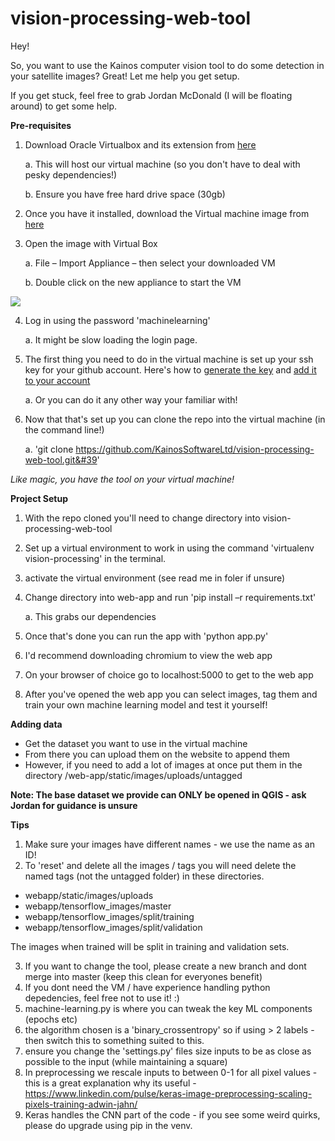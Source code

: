 # vision-processing-web-tool

Hey!

So, you want to use the Kainos computer vision tool to do some detection in your satellite images? Great! Let me help you get setup.

If you get stuck, feel free to grab Jordan McDonald (I will be floating around) to get some help.


**Pre-requisites**

1. Download Oracle Virtualbox and its extension from [here](https://www.virtualbox.org/wiki/Downloads) 

      a. This will host our virtual machine (so you don&#39;t have to deal with pesky dependencies!) 
  
      b. Ensure you have free hard drive space (30gb)
2. Once you have it installed, download the Virtual machine image from [here](https://kainossoftwareltd.sharepoint.com/:u:/r/sites/appliedinnovation/Shared%20Documents/projects/space-lecture/space-hack.ova?csf=1&amp;e=6fQOpy)
3. Open the image with Virtual Box 

      a. File – Import Appliance – then select your downloaded VM
      
      b. Double click on the new appliance to start the VM
  
![](https://i.imgur.com/VM8tRFP.png)

4. Log in using the password &#39;machinelearning&#39;

      a. It might be slow loading the login page.
      
5. The first thing you need to do in the virtual machine is set up your ssh key for your github account. Here&#39;s how to [generate the key](https://help.github.com/articles/generating-a-new-ssh-key-and-adding-it-to-the-ssh-agent/) and [add it to your account](https://help.github.com/articles/adding-a-new-ssh-key-to-your-github-account/)
      
      a. Or you can do it any other way your familiar with!
      
6. Now that that&#39;s set up you can clone the repo into the virtual machine (in the command line!)

      a. &#39;git clone https://github.com/KainosSoftwareLtd/vision-processing-web-tool.git&#39'

_Like magic, you have the tool on your virtual machine!_


**Project Setup**

1. With the repo cloned you&#39;ll need to change directory into vision-processing-web-tool
2. Set up a virtual environment to work in using the command &#39;virtualenv vision-processing&#39; in the terminal.
3. activate the virtual environment (see read me in foler if unsure)
4. Change directory into web-app and run &#39;pip install –r requirements.txt&#39;
  
      a. This grabs our dependencies
  
5. Once that&#39;s done you can run the app with &#39;python app.py&#39;
6. I&#39;d recommend downloading chromium to view the web app
7. On your browser of choice go to localhost:5000 to get to the web app
8. After you&#39;ve opened the web app you can select images, tag them and train your own machine learning model and test it yourself!

**Adding data**

- Get the dataset you want to use in the virtual machine
- From there you can upload them on the website to append them
- However, if you need to add a lot of images at once put them in the directory /web-app/static/images/uploads/untagged

**Note: The base dataset we provide can ONLY be opened in QGIS - ask Jordan for guidance is unsure**

**Tips**
1. Make sure your images have different names - we use the name as an ID!
2. To 'reset' and delete all the images / tags you will need delete the named tags (not the untagged folder) in these directories.

- webapp/static/images/uploads
- webapp/tensorflow_images/master
- webapp/tensorflow_images/split/training
- webapp/tensorflow_images/split/validation

The images when trained will be split in training and validation sets.

3. If you want to change the tool, please create a new branch and dont merge into master (keep this clean for everyones benefit)
4. If you dont need the VM / have experience handling python depedencies, feel free not to use it! :)
5. machine-learning.py is where you can tweak the key ML components (epochs etc)
6. the algorithm chosen is a 'binary_crossentropy' so if using > 2 labels - then switch this to something suited to this.
7. ensure you change the 'settings.py' files size inputs to be as close as possible to the input (while maintaining a square)
8. In preprocessing we rescale inputs to between 0-1 for all pixel values - this is a great explanation why its useful - https://www.linkedin.com/pulse/keras-image-preprocessing-scaling-pixels-training-adwin-jahn/
9. Keras handles the CNN part of the code - if you see some weird quirks, please do upgrade using pip in the venv.
